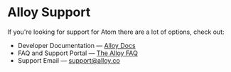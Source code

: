 # Alloy Support

If you're looking for support for Atom there are a lot of options, check out:

* Developer Documentation &mdash; [Alloy Docs](https://docs.alloy.co)
* FAQ and Support Portal &mdash; [The Alloy FAQ](https://help.alloy.co/support/home)
* Support Email &mdash; [support@alloy.co](support@alloy.co)
